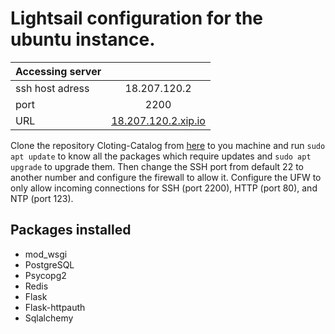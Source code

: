 # Lightsail configuration for the ubuntu instance.

| Accessing server|                |
| --------------- |:-------------:|
| ssh host adress | 18.207.120.2  |
| port            | 2200          | 
|URL              |[18.207.120.2.xip.io](http://18.207.120.2.xip.io)|

Clone the repository Cloting-Catalog from [here](https://github.com/shivasupraj/Clothing-Catalog) to you machine and run `sudo apt update` to know all the packages which require updates and `sudo apt upgrade` to upgrade them. Then change the SSH port from default 22 to another number and configure the firewall to allow it. Configure the UFW to only allow incoming connections for SSH (port 2200), HTTP (port 80), and NTP (port 123). 

## Packages installed
  * mod_wsgi
  * PostgreSQL
  * Psycopg2
  * Redis
  * Flask
  * Flask-httpauth
  * Sqlalchemy
